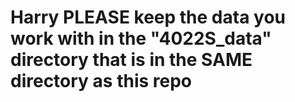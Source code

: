 # Harry PLEASE keep the data you work with in the "4022S_data" directory that is in the SAME directory as this repo
